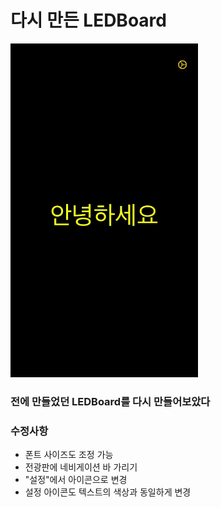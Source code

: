 #  다시 만든 LEDBoard

<img width="300px" src="./test.gif">

### 전에 만들었던 LEDBoard를 다시 만들어보았다

### 수정사항

- 폰트 사이즈도 조정 가능
- 전광판에 네비게이션 바 가리기
- "설정"에서 아이콘으로 변경
- 설정 아이콘도 텍스트의 색상과 동일하게 변경

